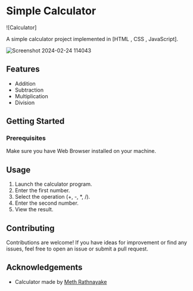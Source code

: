 # Simple Calculator

![Calculator]

A simple calculator project implemented in [HTML , CSS , JavaScript].

![Screenshot 2024-02-24 114043](https://github.com/MethRathnayake/Calculator/assets/134638108/938e710a-2fdf-47dd-be45-96b8babbadfb)

## Features

- Addition
- Subtraction
- Multiplication
- Division

## Getting Started

### Prerequisites

Make sure you have Web Browser installed on your machine.

## Usage

1. Launch the calculator program.
2. Enter the first number.
3. Select the operation (+, -, *, /).
4. Enter the second number.
5. View the result.

## Contributing

Contributions are welcome! If you have ideas for improvement or find any issues, feel free to open an issue or submit a pull request.


## Acknowledgements

- Calculator made by [Meth Rathnayake](https://www.instagram.com/meth.rathnayake/)

